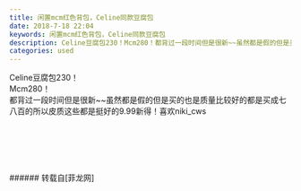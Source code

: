 ```yaml
---
title: 闲置mcm红色背包，Celine同款豆腐包
date: 2018-7-18 22:04
keywords: 闲置mcm红色背包，Celine同款豆腐包
description: Celine豆腐包230！Mcm280！都背过一段时间但是很新~~虽然都是假的但是买的也是质量比较好的都是买成七八百的所以皮质这些都是挺好的9.99新得！喜欢niki_cws
categories: used
---
```

<td class="t_f" id="postmessage_1526689">

Celine豆腐包230！<br/>
Mcm280！<br/>
都背过一段时间但是很新~~虽然都是假的但是买的也是质量比较好的都是买成七八百的所以皮质这些都是挺好的9.99新得！喜欢niki_cws<br/>
<img alt="" border="0" class="zoom" data-cf-modified-cf149112a5ab0702f54ad45a-="" file="http://www.flw.ph/data/appbyme/upload/image/201807/18/Y99MQp5YW7Ld.jpg" id="aimg_V76XX" lazyloadthumb="1" onclick="" onmouseover="" src="http://www.flw.ph/data/appbyme/upload/image/201807/18/Y99MQp5YW7Ld.jpg"/><br/>
<br/>
<img alt="" border="0" class="zoom" data-cf-modified-cf149112a5ab0702f54ad45a-="" file="http://www.flw.ph/data/appbyme/upload/image/201807/18/ufMMQE2Kznn1.jpg" id="aimg_fD42w" lazyloadthumb="1" onclick="" onmouseover="" src="http://www.flw.ph/data/appbyme/upload/image/201807/18/ufMMQE2Kznn1.jpg"/><br/>
<br/>
<img alt="" border="0" class="zoom" data-cf-modified-cf149112a5ab0702f54ad45a-="" file="http://www.flw.ph/data/appbyme/upload/image/201807/18/t2727Rwfbxd6.jpg" id="aimg_Z92GA" lazyloadthumb="1" onclick="" onmouseover="" src="http://www.flw.ph/data/appbyme/upload/image/201807/18/t2727Rwfbxd6.jpg"/><br/>
<br/>
<img alt="" border="0" class="zoom" data-cf-modified-cf149112a5ab0702f54ad45a-="" file="http://www.flw.ph/data/appbyme/upload/image/201807/18/EinTGp4jbJN8.jpg" id="aimg_a9yru" lazyloadthumb="1" onclick="" onmouseover="" src="http://www.flw.ph/data/appbyme/upload/image/201807/18/EinTGp4jbJN8.jpg"/><br/>
<br/>
<img alt="" border="0" class="zoom" data-cf-modified-cf149112a5ab0702f54ad45a-="" file="http://www.flw.ph/data/appbyme/upload/image/201807/18/8op85FiGDMnc.jpg" id="aimg_II16j" lazyloadthumb="1" onclick="" onmouseover="" src="http://www.flw.ph/data/appbyme/upload/image/201807/18/8op85FiGDMnc.jpg"/><br/>
<br/>
</td>
###### 转载自[菲龙网]